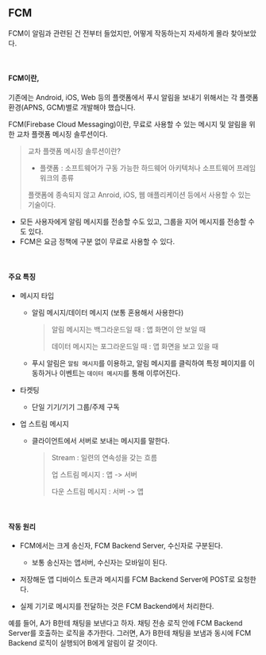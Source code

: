 ## FCM

FCM이 알림과 관련된 건 전부터 들었지만, 어떻게 작동하는지 자세하게 몰라 찾아보았다.

<br>

#### FCM이란,

기존에는 Android, iOS, Web 등의 플랫폼에서 푸시 알림을 보내기 위해서는 각 플랫폼 환경(APNS, GCM)별로 개발해야 했습니다.

FCM(Firebase Cloud Messaging)이란, 무료로 사용할 수 있는 메시지 및 알림을 위한 교차 플랫폼 메시징 솔루션이다.

> 교차 플랫폼 메시징 솔루션이란?
>
> + 플랫폼 : 소프트웨어가 구동 가능한 하드웨어 아키텍처나 소프트웨어 프레임워크의 종류
>
> 플랫폼에 종속되지 않고 Anroid, iOS, 웹 애플리케이션 등에서 사용할 수 있는 기술이다.

+ 모든 사용자에게 알림 메시지를 전송할 수도 있고, 그룹을 지어 메시지를 전송할 수도 있다.
+ FCM은 요금 정책에 구분 없이 무료로 사용할 수 있다.

<br>

#### 주요 특징

+ 메시지 타입

  + 알림 메시지/데이터 메시지 (보통 혼용해서 사용한다)

    > 알림 메시지는 백그라운드일 때 : 앱 화면이 안 보일 때
    >
    > 데이터 메시지는 포그라운드일 때 : 앱 화면을 보고 있을 때

  + 푸시 알림은 `알림 메시지`를 이용하고, 알림 메시지를 클릭하여 특정 페이지를 이동하거나 이벤트는 `데이터 메시지`를 통해 이루어진다.

+ 타켓팅

  + 단일 기기/기기 그룹/주제 구독

+ 업 스트림 메시지

  + 클라이언트에서 서버로 보내는 메시지를 말한다.

    > Stream : 일련의 연속성을 갖는 흐름
    >
    > 업 스트림 메시지 : 앱 -> 서버
    >
    > 다운 스트림 메시지 : 서버 -> 앱

<br>

#### 작동 원리

+ FCM에서는 크게 송신자, FCM Backend Server, 수신자로 구분된다.
  + 보통 송신자는 앱서버, 수신자는 모바일이 된다.
+ 저장해둔 앱 디바이스 토큰과 메시지를 FCM Backend Server에 POST로 요청한다.

+ 실제 기기로 메시지를 전달하는 것은 FCM Backend에서 처리한다.

예를 들어, A가 B한테 채팅을 보낸다고 하자. 채팅 전송 로직 안에 FCM Backend Server를 호출하는 로직을 추가한다. 그러면, A가 B한테 채팅을 보냄과 동시에 FCM Backend 로직이 실행되어 B에게 알림이 갈 것이다.